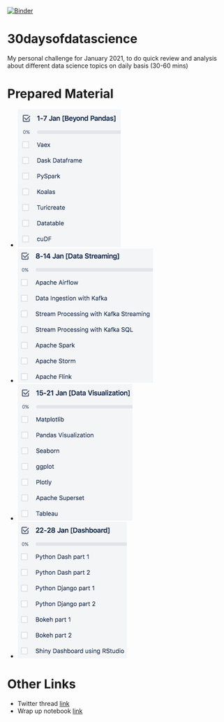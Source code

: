 [![Binder](https://mybinder.org/badge_logo.svg)](https://mybinder.org/v2/gh/enliktjioe/30daysofdatascience/HEAD)

# 30daysofdatascience
My personal challenge for January 2021, to do quick review and analysis about different data science topics on daily basis (30-60 mins)

# Prepared Material
- ![week1](img/week1.png)
- ![week2](img/week2.png)
- ![week3](img/week3.png)
- ![week4](img/week4.png)

# Other Links
- Twitter thread [link](https://twitter.com/Enlik/status/1344822952836132866)
- Wrap up notebook [link](https://github.com/enliktjioe/30daysofdatascience/blob/master/day29-31_wrap_up.ipynb)